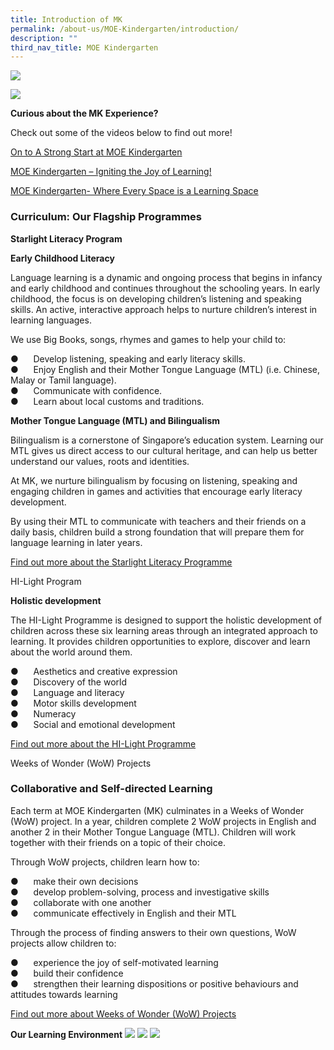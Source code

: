 ```yaml
---
title: Introduction of MK
permalink: /about-us/MOE-Kindergarten/introduction/
description: ""
third_nav_title: MOE Kindergarten
---
```

![](/images/2023%20MK/Picture1.png)

![](/images/2023%20MK/Picture2.jpg)

       
**Curious about the MK Experience?**


Check out some of the videos below to find out more!

[On to A Strong Start at MOE Kindergarten](https://youtu.be/R636jFF7S28)

[MOE Kindergarten – Igniting the Joy of Learning!](https://youtu.be/mghZCHtKNXc)

[MOE Kindergarten- Where Every Space is a Learning Space](https://youtu.be/LockyOmaNB0)


### Curriculum: Our Flagship Programmes ###

**Starlight Literacy Program**

**Early Childhood Literacy**

Language learning is a dynamic and ongoing process that begins in infancy and early childhood and continues throughout the schooling years. In early childhood, the focus is on developing children’s listening and speaking skills. An active, interactive approach helps to nurture children’s interest in learning languages.

We use Big Books, songs, rhymes and games to help your child to:

●      Develop listening, speaking and early literacy skills. <br>
●      Enjoy English and their Mother Tongue Language (MTL) (i.e. Chinese, Malay or Tamil language). <br>
●      Communicate with confidence. <br>
●      Learn about local customs and traditions. <br>

**Mother Tongue Language (MTL) and Bilingualism**

Bilingualism is a cornerstone of Singapore’s education system. Learning our MTL gives us direct access to our cultural heritage, and can help us better understand our values, roots and identities.

At MK, we nurture bilingualism by focusing on listening, speaking and engaging children in games and activities that encourage early literacy development.

By using their MTL to communicate with teachers and their friends on a daily basis, children build a strong foundation that will prepare them for language learning in later years.

[Find out more about the Starlight Literacy Programme](https://www.moe.gov.sg/preschool/moe-kindergarten/curriculum/starlight)

HI-Light Program

**Holistic development**

The HI-Light Programme is designed to support the holistic development of children across these six learning areas through an integrated approach to learning. It provides children opportunities to explore, discover and learn about the world around them.

●      Aesthetics and creative expression <br>
●      Discovery of the world <br>
●      Language and literacy <br>
●      Motor skills development <br>
●      Numeracy <br>
●      Social and emotional development <br>

[Find out more about the HI-Light Programme](https://www.moe.gov.sg/preschool/moe-kindergarten/curriculum/hi-light)

Weeks of Wonder (WoW) Projects

### Collaborative and Self-directed Learning ###

Each term at MOE Kindergarten (MK) culminates in a Weeks of Wonder (WoW) project. In a year, children complete 2 WoW projects in English and another 2 in their Mother Tongue Language (MTL). Children will work together with their friends on a topic of their choice.

Through WoW projects, children learn how to:

●      make their own decisions <br>
●      develop problem-solving, process and investigative skills <br>
●      collaborate with one another <br>
●      communicate effectively in English and their MTL <br>

Through the process of finding answers to their own questions, WoW projects allow children to:

●      experience the joy of self-motivated learning <br>
●      build their confidence <br>
●      strengthen their learning dispositions or positive behaviours and attitudes towards learning <br>

[Find out more about Weeks of Wonder (WoW) Projects](https://drive.google.com/file/d/1HpCdzPeL-lhEP5mLSlCplZKuhtClWvRV/view?usp=share_link)

**Our Learning Environment**
![](/images/2023%20MK/Picture3.jpg)
![](/images/2023%20MK/Picture4.jpg)
![](/images/2023%20MK/Picture5.jpg)